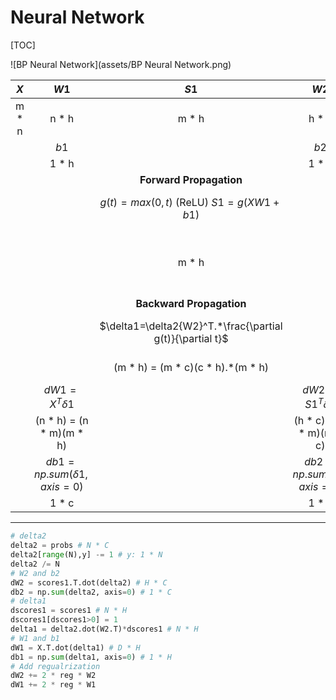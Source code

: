 # Neural Network

[TOC]

![BP Neural Network](assets/BP Neural Network.png)

|  $X$  |             $W1$             |                           $S1$                            |             $W2$             |             $S2$             |
| :---: | :--------------------------: | :-------------------------------------------------------: | :--------------------------: | :--------------------------: |
| m * n |            n * h             |                           m * h                           |            h * c             |            m * c             |
|       |             $b1$             |                                                           |             $b2$             |                              |
|       |            1 * h             |                                                           |            1 * c             |                              |
|       |                              |                  **Forward Propagation**                  |                              |                              |
|       |                              |           $g(t)=max(0,t)$ (ReLU) $S1=g(XW1+b1)$           |                              |         $S2=S1W2+b2$         |
|       |                              |                           m * h                           |                              | m * c = (m * h)(h * c)+(1*c) |
|       |                              |                 **Backward Propagation**                  |                              |                              |
|       |                              | $\delta1=\delta2{W2}^T.*\frac{\partial g(t)}{\partial t}$ |                              |      $\delta2=(S2-y)/m$      |
|       |                              |             (m * h) = (m * c)(c * h).*(m * h)             |                              |           (m * c)            |
|       |      $dW1={X}^T\delta1$      |                                                           |     $dW2={S1}^T\delta2$      |                              |
|       |   (n * h) = (n * m)(m * h)   |                                                           |   (h * c) = (h * m)(m * c)   |                              |
|       | $db1=np.sum(\delta1,axis=0)$ |                                                           | $db2=np.sum(\delta2,axis=0)$ |                              |
|       |            1 * c             |                                                           |            1 * c             |                              |

---

```python
# delta2
delta2 = probs # N * C
delta2[range(N),y] -= 1 # y: 1 * N
delta2 /= N
# W2 and b2
dW2 = scores1.T.dot(delta2) # H * C
db2 = np.sum(delta2, axis=0) # 1 * C
# delta1
dscores1 = scores1 # N * H
dscores1[dscores1>0] = 1
delta1 = delta2.dot(W2.T)*dscores1 # N * H
# W1 and b1
dW1 = X.T.dot(delta1) # D * H
db1 = np.sum(delta1, axis=0) # 1 * H
# Add regualrization
dW2 += 2 * reg * W2
dW1 += 2 * reg * W1
```



